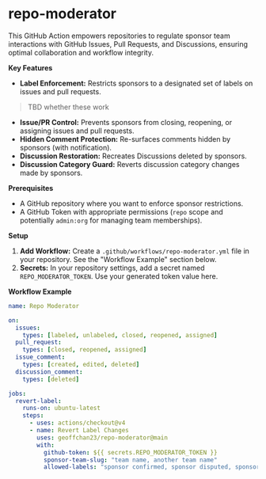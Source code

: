 # repo-moderator

This GitHub Action empowers repositories to regulate sponsor team interactions with GitHub Issues, Pull Requests, and Discussions, ensuring optimal collaboration and workflow integrity.

**Key Features**

* **Label Enforcement:** Restricts sponsors to a designated set of labels on issues and pull requests.

> TBD whether these work
* **Issue/PR Control:** Prevents sponsors from closing, reopening, or assigning issues and pull requests.
* **Hidden Comment Protection:** Re-surfaces comments hidden by sponsors (with notification).
* **Discussion Restoration:** Recreates Discussions deleted by sponsors.
* **Discussion Category Guard:** Reverts discussion category changes made by sponsors.

**Prerequisites**

* A GitHub repository where you want to enforce sponsor restrictions.
* A GitHub Token with appropriate permissions (`repo` scope and potentially `admin:org` for managing team memberships). 

**Setup**

1. **Add Workflow:** Create a `.github/workflows/repo-moderator.yml` file in your repository. See the "Workflow Example" section below.
2. **Secrets:**  In your repository settings, add a secret named `REPO_MODERATOR_TOKEN`. Use your generated token value here. 

**Workflow Example**

```yaml
name: Repo Moderator

on:
  issues: 
    types: [labeled, unlabeled, closed, reopened, assigned] 
  pull_request:
    types: [closed, reopened, assigned]
  issue_comment:
    types: [created, edited, deleted]
  discussion_comment:
    types: [deleted]

jobs:
  revert-label:
    runs-on: ubuntu-latest
    steps:
      - uses: actions/checkout@v4
      - name: Revert Label Changes
        uses: geoffchan23/repo-moderator@main
        with:
          github-token: ${{ secrets.REPO_MODERATOR_TOKEN }}
          sponsor-team-slug: "team name, another team name"
          allowed-labels: "sponsor confirmed, sponsor disputed, sponsor acknowledged, disagree with severity"
